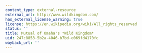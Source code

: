 ```yaml
---
content_type: external-resource
external_url: http://www.wildkingdom.com/
has_external_license_warning: true
license: https://en.wikipedia.org/wiki/All_rights_reserved
status: ''
title: Mutual of Omaha's *Wild Kingdom*
uid: 247c8853-5b2a-4046-b7bd-e069fd4170fc
wayback_url: ''
---
```

